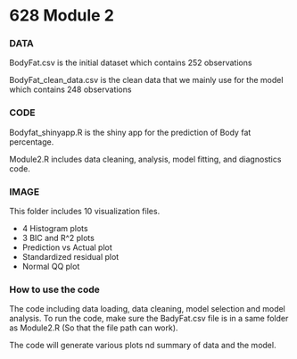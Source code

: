 # 628 Module 2


### DATA
BodyFat.csv is the initial dataset which contains 252 observations

BodyFat_clean_data.csv is the clean data that we mainly use for the model which contains 248 observations

### CODE
Bodyfat_shinyapp.R is the shiny app for the prediction of Body fat percentage.

Module2.R includes data cleaning, analysis, model fitting, and diagnostics code.

### IMAGE
This folder includes 10 visualization files.
- 4 Histogram plots
- 3 BIC and R^2 plots
- Prediction vs Actual plot
- Standardized residual plot
- Normal QQ plot


### How to use the code
The code including data loading, data cleaning, model selection and model analysis. To run the code, make sure the BadyFat.csv file is in a same folder as Module2.R (So that the file path can work).

The code will generate various plots nd summary of data and the model.
